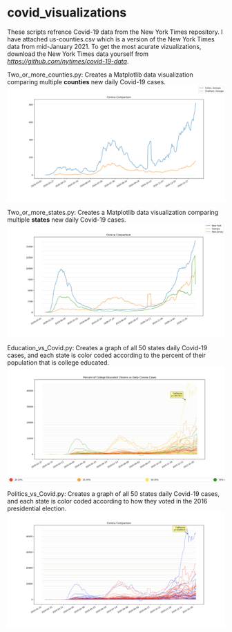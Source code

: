 # covid_visualizations

These scripts refrence Covid-19 data from the New York Times repository. I have attached us-counties.csv which is a version of the New York Times data from mid-January 2021. To get the most acurate vizualizations, download the New York Times data yourself from *https://github.com/nytimes/covid-19-data*.


Two_or_more_counties.py: 
Creates a Matplotlib data visualization comparing multiple **counties** new daily Covid-19 cases.
![Example Output](/examples/ex4.png)


Two_or_more_states.py:
Creates a Matplotlib data visualization comparing multiple **states** new daily Covid-19 cases.
![Example Output](/examples/ex3.png)


Education_vs_Covid.py:
Creates a graph of all 50 states daily Covid-19 cases, and each state is color coded according to the percent of their population that is college educated.
![Example Output](/examples/ex2.png)


Politics_vs_Covid.py:
Creates a graph of all 50 states daily Covid-19 cases, and each state is color coded according to how they voted in the 2016 presidential election.
![Example Output](/examples/ex1.png)

